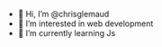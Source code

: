 - 👋 Hi, I’m @chrisglemaud
- 👀 I’m interested in web development
- 🌱 I’m currently learning Js

<!---
chrisglemaud/chrisglemaud is a ✨ special ✨ repository because its `README.md` (this file) appears on your GitHub profile.
You can click the Preview link to take a look at your changes.
--->
